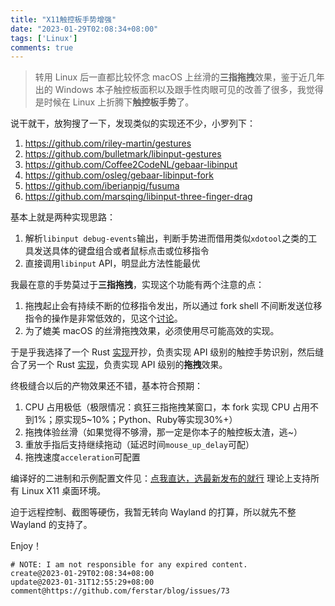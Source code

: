 ```yaml
---
title: "X11触控板手势增强"
date: "2023-01-29T02:08:34+08:00"
tags: ['Linux']
comments: true
---
```


> 转用 Linux 后一直都比较怀念 macOS 上丝滑的**三指拖拽**效果，鉴于近几年出的 Windows 本子触控板面积以及跟手性肉眼可见的改善了很多，我觉得是时候在 Linux 上折腾下**触控板手势**了。

说干就干，放狗搜了一下，发现类似的实现还不少，小罗列下：

1. https://github.com/riley-martin/gestures
2. https://github.com/bulletmark/libinput-gestures
3. https://github.com/Coffee2CodeNL/gebaar-libinput
4. https://github.com/osleg/gebaar-libinput-fork
5. https://github.com/iberianpig/fusuma
6. https://github.com/marsqing/libinput-three-finger-drag

基本上就是两种实现思路：

1. 解析`libinput debug-events`输出，判断手势进而借用类似`xdotool`之类的工具发送具体的键盘组合或者鼠标点击或位移指令
2. 直接调用`libinput` API，明显此方法性能最优

我最在意的手势莫过于**三指拖拽**，实现这个功能有两个注意的点：

1. 拖拽起止会有持续不断的位移指令发出，所以通过 fork shell 不间断发送位移指令的操作是非常低效的，见这个[讨论](https://github.com/riley-martin/gestures/discussions/6)。
2. 为了媲美 macOS 的丝滑拖拽效果，必须使用尽可能高效的实现。

于是乎我选择了一个 Rust [实现](https://github.com/riley-martin/gestures)开抄，负责实现 API 级别的触控手势识别，然后缝合了另一个 Rust [实现](https://github.com/marsqing/libinput-three-finger-drag)，负责实现 API 级别的**拖拽**效果。

终极缝合以后的产物效果还不错，基本符合预期：

1. CPU 占用极低（极限情况：疯狂三指拖拽某窗口，本 fork 实现 CPU 占用不到1%；原实现5~10%；Python、Ruby等实现30%+）
2. 拖拽体验丝滑（如果觉得不够滑，那一定是你本子的触控板太渣，逃~）
3. 重放手指后支持继续拖动（延迟时间`mouse_up_delay`可配）
4. 拖拽速度`acceleration`可配置

编译好的二进制和示例配置文件见：[点我直达，选最新发布的就行](https://github.com/ferstar/gestures/releases) 理论上支持所有 Linux X11 桌面环境。

迫于远程控制、截图等硬伤，我暂无转向 Wayland 的打算，所以就先不整 Wayland 的支持了。

Enjoy！



```
# NOTE: I am not responsible for any expired content.
create@2023-01-29T02:08:34+08:00
update@2023-01-31T12:55:29+08:00
comment@https://github.com/ferstar/blog/issues/73
```
